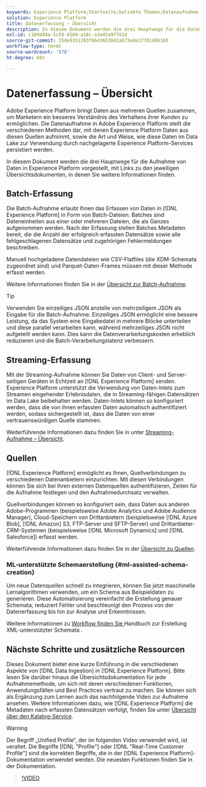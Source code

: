 ```yaml
---
keywords: Experience Platform;Startseite;beliebte Themen;Datenaufnahme;Datenspeicherort;Datenspeicherort;Daten-Management;Daten-Management;Abstammung;Abstammung;Batch;Batch;erfasste Daten
solution: Experience Platform
title: Datenerfassung – Übersicht
description: In diesem Dokument werden die drei Hauptwege für die Datenaufnahme in Platform vorgestellt, mit Links zu den jeweiligen Übersichtsdokumenten, in denen Sie weitere Informationen finden.
exl-id: c189dd4a-5c59-4189-a18c-a3e45a9ff01d
source-git-commit: 15de9351203f6b43653042ab73ede17781486160
workflow-type: tm+mt
source-wordcount: '578'
ht-degree: 66%

---
```


# Datenerfassung – Übersicht

Adobe Experience Platform bringt Daten aus mehreren Quellen zusammen, um Marketern ein besseres Verständnis des Verhaltens ihrer Kunden zu ermöglichen. Die Datenaufnahme in Adobe Experience Platform stellt die verschiedenen Methoden dar, mit denen Experience Platform Daten aus diesen Quellen aufnimmt, sowie die Art und Weise, wie diese Daten im Data Lake zur Verwendung durch nachgelagerte Experience Platform-Services persistiert werden.

In diesem Dokument werden die drei Hauptwege für die Aufnahme von Daten in Experience Platform vorgestellt, mit Links zu den jeweiligen Übersichtsdokumenten, in denen Sie weitere Informationen finden.

## Batch-Erfassung

Die Batch-Aufnahme erlaubt Ihnen das Erfassen von Daten in [!DNL Experience Platform] in Form von Batch-Dateien. Batches sind Dateneinheiten aus einer oder mehreren Dateien, die als Ganzes aufgenommen werden. Nach der Erfassung stellen Batches Metadaten bereit, die die Anzahl der erfolgreich erfassten Datensätze sowie alle fehlgeschlagenen Datensätze und zugehörigen Fehlermeldungen beschreiben.

Manuell hochgeladene Datendateien wie CSV-Flatfiles (die XDM-Schemata zugeordnet sind) und Parquet-Daten-Frames müssen mit dieser Methode erfasst werden.

Weitere Informationen finden Sie in der [Übersicht zur Batch-Aufnahme](./batch-ingestion/overview.md).

>[!TIP]
>
>Verwenden Sie einzeiliges JSON anstelle von mehrzeiligem JSON als Eingabe für die Batch-Aufnahme. Einzeiliges JSON ermöglicht eine bessere Leistung, da das System eine Eingabedatei in mehrere Blöcke unterteilen und diese parallel verarbeiten kann, während mehrzeiliges JSON nicht aufgeteilt werden kann. Dies kann die Datenverarbeitungskosten erheblich reduzieren und die Batch-Verarbeitungslatenz verbessern.

## Streaming-Erfassung

Mit der Streaming-Aufnahme können Sie Daten von Client- und Server-seitigen Geräten in Echtzeit an [!DNL Experience Platform] senden. Experience Platform unterstützt die Verwendung von Daten-Inlets zum Streamen eingehender Erlebnisdaten, die in Streaming-fähigen Datensätzen im Data Lake beibehalten werden. Daten-Inlets können so konfiguriert werden, dass die von ihnen erfassten Daten automatisch authentifiziert werden, sodass sichergestellt ist, dass die Daten von einer vertrauenswürdigen Quelle stammen.

Weiterführende Informationen dazu finden Sie in unter [Streaming-Aufnahme – Übersicht](./streaming-ingestion/overview.md).

## Quellen

[!DNL Experience Platform] ermöglicht es Ihnen, Quellverbindungen zu verschiedenen Datenanbietern einzurichten. Mit diesen Verbindungen können Sie sich bei Ihren externen Datenquellen authentifizieren, Zeiten für die Aufnahme festlegen und den Aufnahmedurchsatz verwalten.

Quellverbindungen können so konfiguriert sein, dass Daten aus anderen Adobe-Programmen (beispielsweise Adobe Analytics und Adobe Audience Manager), Cloud-Speichern von Drittanbietern (beispielsweise [!DNL Azure Blob], [!DNL Amazon] S3, FTP-Server und SFTP-Server) und Drittanbieter-CRM-Systemen (beispielsweise [!DNL Microsoft Dynamics] und [!DNL Salesforce]) erfasst werden.

Weiterführende Informationen dazu finden Sie in der [Übersicht zu Quellen](../sources/home.md).

### ML-unterstützte Schemaerstellung {#ml-assisted-schema-creation}

Um neue Datenquellen schnell zu integrieren, können Sie jetzt maschinelle Lernalgorithmen verwenden, um ein Schema aus Beispieldaten zu generieren. Diese Automatisierung vereinfacht die Erstellung genauer Schemata, reduziert Fehler und beschleunigt den Prozess von der Datenerfassung bis hin zur Analyse und Erkenntnissen.

Weitere Informationen zu [ Workflow finden Sie ](../xdm/ui/ml-assisted-schema-creation.md) Handbuch zur Erstellung XML-unterstützter Schemata .

## Nächste Schritte und zusätzliche Ressourcen

Dieses Dokument bietet eine kurze Einführung in die verschiedenen Aspekte von [!DNL Data Ingestion] in [!DNL Experience Platform]. Bitte lesen Sie darüber hinaus die Übersichtsdokumentation für jede Aufnahmemethode, um sich mit deren verschiedenen Funktionen, Anwendungsfällen und Best Practices vertraut zu machen. Sie können sich als Ergänzung zum Lernen auch das nachfolgende Video zur Aufnahme ansehen. Weitere Informationen dazu, wie [!DNL Experience Platform] die Metadaten nach erfassten Datensätzen verfolgt, finden Sie unter [Übersicht über den Katalog-Service](../catalog/home.md).

>[!WARNING]
>
>Der Begriff „Unified Profile“, der im folgenden Video verwendet wird, ist veraltet. Die Begriffe [!DNL "Profile"] oder [!DNL "Real-Time Customer Profile"] sind die korrekten Begriffe, die in der [!DNL Experience Platform]-Dokumentation verwendet werden. Die neuesten Funktionen finden Sie in der Dokumentation.

>[!VIDEO](https://video.tv.adobe.com/v/27106?quality=12&learn=on)
